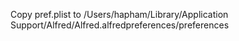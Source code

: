 Copy pref.plist to /Users/hapham/Library/Application Support/Alfred/Alfred.alfredpreferences/preferences
